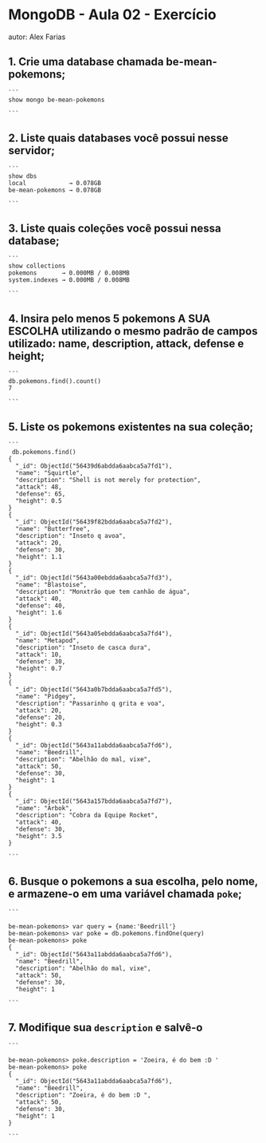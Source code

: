# MongoDB - Aula 02 - Exercício
autor: Alex Farias

## 1. Crie uma database chamada be-mean-pokemons;

    ```	
    show mongo be-mean-pokemons  	

    ```

## 2. Liste quais databases você possui nesse servidor;

    ```
    show dbs
    local            → 0.078GB
    be-mean-pokemons → 0.078GB

    ```

## 3. Liste quais coleções você possui nessa database;

    ```
    show collections
    pokemons       → 0.000MB / 0.008MB
    system.indexes → 0.000MB / 0.008MB

    ```
## 4. Insira pelo menos 5 pokemons A SUA ESCOLHA utilizando o mesmo padrão de campos utilizado: name, description, attack, defense e height;

    ```
    db.pokemons.find().count()
    7

    ```
## 5. Liste os pokemons existentes na sua coleção;

    ```  
	 db.pokemons.find()
	{
	  "_id": ObjectId("56439d6abdda6aabca5a7fd1"),
	  "name": "Squirtle",
	  "description": "Shell is not merely for protection",
	  "attack": 48,
	  "defense": 65,
	  "height": 0.5
	}
	{
	  "_id": ObjectId("56439f82bdda6aabca5a7fd2"),
	  "name": "Butterfree",
	  "description": "Inseto q avoa",
	  "attack": 20,
	  "defense": 30,
	  "height": 1.1
	}
	{
	  "_id": ObjectId("5643a00ebdda6aabca5a7fd3"),
	  "name": "Blastoise",
	  "description": "Monxtrão que tem canhão de água",
	  "attack": 40,
	  "defense": 40,
	  "height": 1.6
	}
	{
	  "_id": ObjectId("5643a05ebdda6aabca5a7fd4"),
	  "name": "Metapod",
	  "description": "Inseto de casca dura",
	  "attack": 10,
	  "defense": 30,
	  "height": 0.7
	}
	{
	  "_id": ObjectId("5643a0b7bdda6aabca5a7fd5"),
	  "name": "Pidgey",
	  "description": "Passarinho q grita e voa",
	  "attack": 20,
	  "defense": 20,
	  "height": 0.3
	}
	{
	  "_id": ObjectId("5643a11abdda6aabca5a7fd6"),
	  "name": "Beedrill",
	  "description": "Abelhão do mal, vixe",
	  "attack": 50,
	  "defense": 30,
	  "height": 1
	}
	{
	  "_id": ObjectId("5643a157bdda6aabca5a7fd7"),
	  "name": "Arbok",
	  "description": "Cobra da Equipe Rocket",
	  "attack": 40,
	  "defense": 30,
	  "height": 3.5
	}

    ```

## 6. Busque o pokemons a sua escolha, pelo nome, e armazene-o em uma variável chamada `poke`;

    ```

	be-mean-pokemons> var query = {name:'Beedrill'}
	be-mean-pokemons> var poke = db.pokemons.findOne(query)
	be-mean-pokemons> poke
	{
	  "_id": ObjectId("5643a11abdda6aabca5a7fd6"),
	  "name": "Beedrill",
	  "description": "Abelhão do mal, vixe",
	  "attack": 50,
	  "defense": 30,
	  "height": 1

    ```

   
## 7. Modifique sua `description` e salvê-o

    ```

	be-mean-pokemons> poke.description = 'Zoeira, é do bem :D '
	be-mean-pokemons> poke
	{
	  "_id": ObjectId("5643a11abdda6aabca5a7fd6"),
	  "name": "Beedrill",
	  "description": "Zoeira, é do bem :D ",
	  "attack": 50,
	  "defense": 30,
	  "height": 1
	}

    ```





